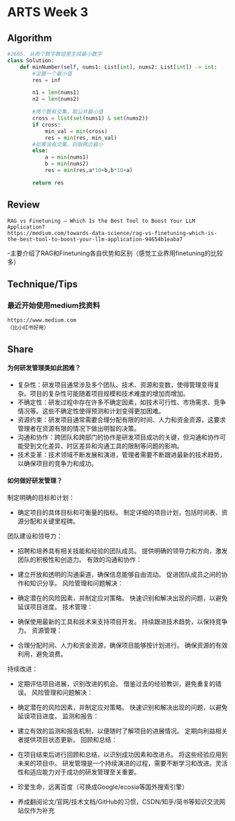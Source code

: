 # ARTS Week 3

## Algorithm

```Python
#2605. 从两个数字数组里生成最小数字
class Solution:
    def minNumber(self, nums1: List[int], nums2: List[int]) -> int:
        #设置一个最小值
        res = inf

        n1 = len(nums1)
        n2 = len(nums2)

        #两个数有交集，取公共最小值
        cross = list(set(nums1) & set(nums2))
        if cross:
            min_val = min(cross)
            res = min(res, min_val)
        #如果没有交集，则取两边最小
        else:
            a = min(nums1)
            b = min(nums2)
            res = min(res,a*10+b,b*10+a)

        return res
```



## Review
```
RAG vs Finetuning — Which Is the Best Tool to Boost Your LLM Application?
https://medium.com/towards-data-science/rag-vs-finetuning-which-is-the-best-tool-to-boost-your-llm-application-94654b1eaba7
```
-主要介绍了RAG和Finetuning各自优势和区别（感觉工业界用finetuning的比较多）

## Technique/Tips

### 最近开始使用medium找资料


```
https://www.medium.com
（比小红书好用）
```


## Share


#### 为何研发管理类如此困难？
- 复杂性：研发项目通常涉及多个团队、技术、资源和变数，使得管理变得复杂。项目的复杂性可能随着项目规模和技术难度的增加而增加。
- 不确定性：研发过程中存在许多不确定因素，如技术可行性、市场需求、竞争情况等。这些不确定性使得预测和计划变得更加困难。
- 资源约束：研发项目通常需要合理分配有限的时间、人力和资金资源，这要求管理者在资源有限的情况下做出明智的决策。
- 沟通和协作：跨团队和跨部门的协作是研发项目成功的关键，但沟通和协作可能受到文化差异、时区差异和沟通工具的限制等问题的影响。
- 技术变革：技术领域不断发展和演进，管理者需要不断跟进最新的技术趋势，以确保项目的竞争力和成功。

#### 如何做好研发管理？
制定明确的目标和计划：
- 确定项目的具体目标和可衡量的指标。
制定详细的项目计划，包括时间表、资源分配和关键里程碑。

团队建设和领导力：
- 招聘和培养具有相关技能和经验的团队成员。
提供明确的领导力和方向，激发团队的积极性和创造力。
有效的沟通和协作：

- 建立开放和透明的沟通渠道，确保信息能够自由流动。
促进团队成员之间的协作和知识分享。
风险管理和问题解决：

- 确定潜在的风险因素，并制定应对策略。
快速识别和解决出现的问题，以避免延误项目进度。
技术管理：

- 确保使用最新的工具和技术来支持项目开发。
持续跟进技术趋势，以保持竞争力。
资源管理：

- 合理分配时间、人力和资金资源，确保项目能够按计划进行。
确保资源的有效利用，避免浪费。

持续改进：

- 定期评估项目进展，识别改进的机会。
借鉴过去的经验教训，避免重复的错误。
风险管理和问题解决：

- 确定潜在的风险因素，并制定应对策略。
快速识别和解决出现的问题，以避免延误项目进度。
监测和报告：

- 建立有效的监测和报告机制，以便随时了解项目的进展情况。
定期向利益相关者提供项目状态更新。
回顾和总结：

- 在项目结束后进行回顾和总结，以识别成功因素和改进点。
将这些经验应用到未来的项目中。
研发管理是一个持续演进的过程，需要不断学习和改进。灵活性和适应能力对于成功的研发管理至关重要。






- 珍爱生命，远离百度（可换成Google/ecosia等国外搜索引擎）
- 养成翻阅论文/官网/技术文档/GitHub的习惯，CSDN/知乎/简书等知识交流网站仅作为补充
